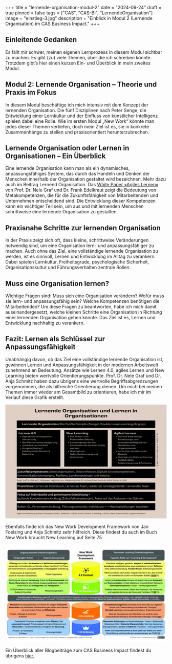+++
title = "lernende-organisation-modul-2"
date = "2024-09-24"
draft = true
pinned = false
tags = ["CAS", "CAS-BI", "LernendeOrganisation"]
image = "einstieg-3.jpg"
description = "Einblick in Modul 2 (Lernende Organisation) im CAS Business Impact."
+++
## **Einleitende Gedanken**

Es fällt mir schwer, meinen eigenen Lernprozess in diesem Modul sichtbar zu machen. Es gibt (zu) viele Themen, über die ich schreiben könnte. Trotzdem gibt’s hier einen kurzen Ein- und Überblick in mein zweites Modul.  

## **Modul 2: Lernende Organisation – Theorie und Praxis im Fokus**

In diesem Modul beschäftige ich mich intensiv mit dem Konzept der lernenden Organisation. Die fünf Disziplinen nach Peter Senge, die Entwicklung einer Lernkultur und der Einfluss von künstlicher Intelligenz spielen dabei eine Rolle. Wie im ersten Modul „New Work“ könnte man jedes dieser Themen vertiefen, doch mein Ziel ist es, sie in konkrete Zusammenhänge zu stellen und praxisorientiert herunterzubrechen.

## **Lernende Organisation oder Lernen in Organisationen – Ein Überblick** 

Eine lernende Organisation kann man als ein dynamisches, anpassungsfähiges System, das durch das Handeln und Denken der Menschen innerhalb der Organisation gestaltet wird bezeichnen. Mehr dazu auch im Beitrag Lernend Organisation. Das [White Paper «Agiles Lernen»](https://mentus.de/whitepaper-agiles-lernen/) von Prof. Dr. Nele Graf und Dr. Frank Edelkraut zeigt die Bedeutung von Metakompetenzen, die für die Zukunftsfähigkeit von Mitarbeitenden und Unternehmen entscheidend sind. Die Entwicklung dieser Kompetenzen kann ein wichtiger Teil sein, um aus und mit lernenden Menschen schrittweise eine lernende Organisation zu gestalten. 

## **Praxisnahe Schritte zur lernenden Organisation**

In der Praxis zeigt sich oft, dass kleine, schrittweise Veränderungen notwendig sind, um eine Organisation lern- und anpassungsfähiger zu machen. Auch ohne das Ziel, eine vollständige lernende Organisation zu werden, ist es sinnvoll, Lernen und Entwicklung im Alltag zu verankern. Dabei spielen Lernkultur, Freiheitsgrade, psychologische Sicherheit, Organisationskultur und Führungsverhalten zentrale Rollen.

## **Muss eine Organisation lernen?** 

Wichtige Fragen sind: Muss sich eine Organisation verändern? Wofür muss sie lern- und anpassungsfähig sein? Welche Kompetenzen benötigen die Mitarbeitenden? Um diese Fragen zu beantworten, habe ich mich damit auseinandergesetzt, welche kleinen Schritte eine Organisation in Richtung einer lernenden Organisation gehen könnte. Das Ziel ist es, Lernen und Entwicklung nachhaltig zu verankern.

## **Fazit: Lernen als Schlüssel zur Anpassungsfähigkeit** 

Unabhängig davon, ob das Ziel eine vollständige lernende Organisation ist, gewinnen Lernen und Anpassungsfähigkeit in der modernen Arbeitswelt zunehmend an Bedeutung. Ansätze wie Lernen 4.0, agiles Lernen und New Learning bieten wertvolle Orientierungspunkte. Prof. Dr. Nele Graf und Dr. Anja Schmitz haben dazu übrigens eine wertvolle Begriffsabgrenzungen vorgenommen, die als hilfreiche Orientierung dienen. Um mich bei meinen Themen immer wieder am Gesamtbild zu orientieren, habe ich mir im Verlauf diese Grafik erstellt. 

![](lern-universum-lernende-organisation.jpg)

Ebenfalls finde ich das New Work Development Framework von Jan Foelsing und Anja Schmitz sehr hilfreich. Diese findest du auch im Buch New Work braucht New Learning auf Seite 75

![](new-work-development-framework_cc_jan_foelsing.jpg)

Ein Überblick aller Blogbeiträge zum CAS Business Impact findest du übrigens [hier.](https://www.bensblog.ch/cas_businessimpact_verzeichnis/)